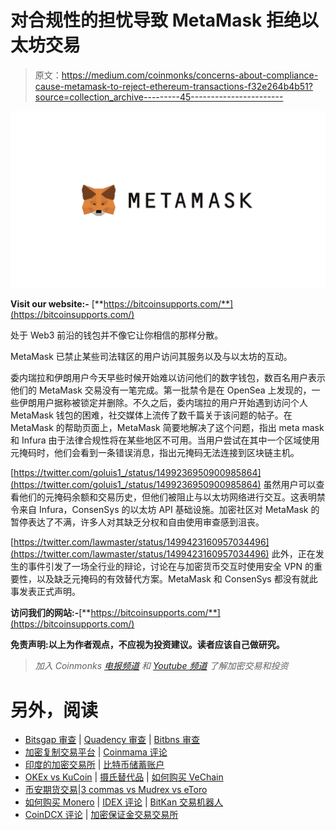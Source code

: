 # 对合规性的担忧导致 MetaMask 拒绝以太坊交易

> 原文：<https://medium.com/coinmonks/concerns-about-compliance-cause-metamask-to-reject-ethereum-transactions-f32e264b4b51?source=collection_archive---------45----------------------->

![](img/ac455fdf5738b23558690f8d33a0434f.png)

**Visit our website:-** [**https://bitcoinsupports.com/**](https://bitcoinsupports.com/)

处于 Web3 前沿的钱包并不像它让你相信的那样分散。

MetaMask 已禁止某些司法辖区的用户访问其服务以及与以太坊的互动。

委内瑞拉和伊朗用户今天早些时候开始难以访问他们的数字钱包，数百名用户表示他们的 MetaMask 交易没有一笔完成。第一批禁令是在 OpenSea 上发现的，一些伊朗用户据称被锁定并删除。不久之后，委内瑞拉的用户开始遇到访问个人 MetaMask 钱包的困难，社交媒体上流传了数千篇关于该问题的帖子。在 MetaMask 的帮助页面上，MetaMask 简要地解决了这个问题，指出 meta mask 和 Infura 由于法律合规性将在某些地区不可用。当用户尝试在其中一个区域使用元掩码时，他们会看到一条错误消息，指出元掩码无法连接到区块链主机。

[https://twitter.com/goluis1_/status/1499236950900985864](https://twitter.com/goluis1_/status/1499236950900985864) 
虽然用户可以查看他们的元掩码余额和交易历史，但他们被阻止与以太坊网络进行交互。这表明禁令来自 Infura，ConsenSys 的以太坊 API 基础设施。加密社区对 MetaMask 的暂停表达了不满，许多人对其缺乏分权和自由使用审查感到沮丧。

[https://twitter.com/lawmaster/status/1499423160957034496](https://twitter.com/lawmaster/status/1499423160957034496) 
此外，正在发生的事件引发了一场全行业的辩论，讨论在与加密货币交互时使用安全 VPN 的重要性，以及缺乏元掩码的有效替代方案。MetaMask 和 ConsenSys 都没有就此事发表正式声明。

**访问我们的网站:-**[**https://bitcoinsupports.com/**](https://bitcoinsupports.com/)

**免责声明:以上为作者观点，不应视为投资建议。读者应该自己做研究。**

> *加入 Coinmonks* [*电报频道*](https://t.me/coincodecap) *和* [*Youtube 频道*](https://www.youtube.com/c/coinmonks/videos) *了解加密交易和投资*

# 另外，阅读

*   [Bitsgap 审查](/coinmonks/bitsgap-review-a-crypto-trading-bot-that-makes-easy-money-a5d88a336df2) | [Quadency 审查](/coinmonks/quadency-review-a-crypto-trading-automation-platform-3068eaa374e1) | [Bitbns 审查](/coinmonks/bitbns-review-38256a07e161)
*   [加密复制交易平台](/coinmonks/top-10-crypto-copy-trading-platforms-for-beginners-d0c37c7d698c) | [Coinmama 评论](/coinmonks/coinmama-review-ace5641bde6e)
*   [印度的加密交易所](/coinmonks/bitcoin-exchange-in-india-7f1fe79715c9) | [比特币储蓄账户](/coinmonks/bitcoin-savings-account-e65b13f92451)
*   [OKEx vs KuCoin](https://coincodecap.com/okex-kucoin) | [摄氏替代品](https://coincodecap.com/celsius-alternatives) | [如何购买 VeChain](https://coincodecap.com/buy-vechain)
*   [币安期货交易](https://coincodecap.com/binance-futures-trading)|[3 commas vs Mudrex vs eToro](https://coincodecap.com/mudrex-3commas-etoro)
*   [如何购买 Monero](https://coincodecap.com/buy-monero) | [IDEX 评论](https://coincodecap.com/idex-review) | [BitKan 交易机器人](https://coincodecap.com/bitkan-trading-bot)
*   [CoinDCX 评论](/coinmonks/coindcx-review-8444db3621a2) | [加密保证金交易交易所](https://coincodecap.com/crypto-margin-trading-exchanges)